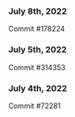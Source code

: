 ### July 8th, 2022

Commit #178224

### July 5th, 2022

Commit #314353


### July 4th, 2022

Commit #72281
